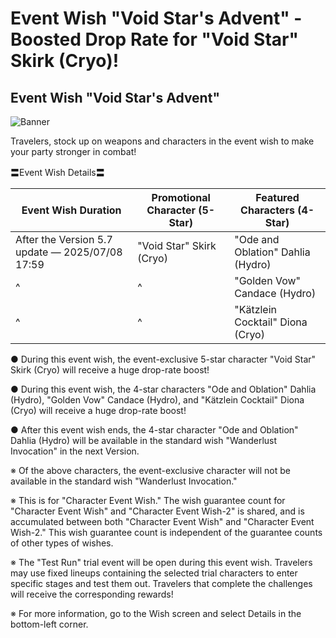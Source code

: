 # Event Wish "Void Star's Advent" - Boosted Drop Rate for "Void Star" Skirk (Cryo)!
## Event Wish "Void Star's Advent"
![Banner](https://sdk.hoyoverse.com/upload/ann/2025/06/04/b61898589ca21155522842ff2287e5fb_1484002507532715060.jpg)

Travelers, stock up on weapons and characters in the event wish to make your party stronger in combat!

〓Event Wish Details〓

Event Wish Duration | Promotional Character (5-Star) | Featured Characters (4-Star)
--- | --- | ---
After the Version 5.7 update  —  <t class="t_lc" contenteditable="false">2025/07/08 17:59</t> | "Void Star" Skirk (Cryo) | "Ode and Oblation" Dahlia (Hydro)
^ | ^ | "Golden Vow" Candace (Hydro)
^ | ^ | "Kätzlein Cocktail" Diona (Cryo)

● During this event wish, the event-exclusive 5-star character "Void Star" Skirk (Cryo) will receive a huge drop-rate boost!

● During this event wish, the 4-star characters "Ode and Oblation" Dahlia (Hydro), "Golden Vow" Candace (Hydro), and "Kätzlein Cocktail" Diona (Cryo) will receive a huge drop-rate boost!

● After this event wish ends, the 4-star character "Ode and Oblation" Dahlia (Hydro) will be available in the standard wish "Wanderlust Invocation" in the next Version.

※ Of the above characters, the event-exclusive character will not be available in the standard wish "Wanderlust Invocation."

※ This is for "Character Event Wish." The wish guarantee count for "Character Event Wish" and "Character Event Wish-2" is shared, and is accumulated between both "Character Event Wish" and "Character Event Wish-2." This wish guarantee count is independent of the guarantee counts of other types of wishes.

※ The "Test Run" trial event will be open during this event wish. Travelers may use fixed lineups containing the selected trial characters to enter specific stages and test them out. Travelers that complete the challenges will receive the corresponding rewards!

※ For more information, go to the Wish screen and select Details in the bottom-left corner.

